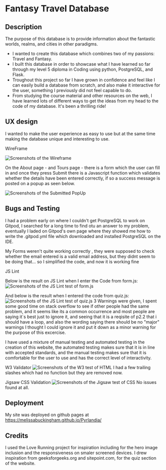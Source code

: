 # Fantasy Travel Database
## Description
The purpose of this database is to provide information about the fantastic worlds, realms, and cities in other paradigms.
- I wanted to create this database which combines two of my passions: Travel and Fantasy.
- I built this database in order to showcase what I have learned so far through my level 5 diploma in Coding using python, PostgreSQL, and Flask.
- Troughout this project so far I have grown in confidence and feel like I can easily build a database from scratch, and also make it interactive for the user, something  I previously did not feel capable to do.
- From studying the course material and other resources on the web, I have learned lots of different ways to get the ideas from my head to the code of my database. It's been a thrilling ride!
 
## UX design

I wanted to make the user experience as easy to use but at the same time making the database unique and interesting to use. 

WireFrame

![Screenshots of the Wireframe](images/wireFrame.png "WireFrame")

On the About page - and Tours page - there is a form which the user can fill in and once they press Submit there is a Javascript function which validates whether the details have been entered correctly, if so a success message is posted on a popup as seen below.

![Screenshots of the Submitted PopUp](images/popup.png "Submitted PopUp")



## Bugs and Testing

I had a problem early on where I couldn't get PostgreSQL to work on Gitpod, I searched for a long time to find otu an answer to my problem, eventually I laded on Gitpod's own page where they showed me how to write the .gitpod.yml file which downloaded and installed PostgreSQL on the IDE.

My Forms weren't quite working correctly , they were supposed to check whether the email entered is a valid email address, but they didnt seem to be doing that... so I simplified the code, and now it is working fine

JS Lint

Below is the result on JS Lint when I enter the Code from form.js:
![Screenshots of the JS Lint test of form.js](images/formJsLint.png "JS Lint - form.js")

And below is the result when I entered the code from quiz.js:
![Screenshots of the JS Lint test of quiz.js](images/quizJsLint.png "JS Lint - quiz.js")
3 Warnings were given, I spent some good time on stack overflow to see if other people had the same problem, and it seems like its a common occurrence and most people are saying it´s best just to ignore it, and seeing that it is a reqisite of p2.2 that i should have a loop, and also the wording saying there should be no "major" warnings I thought I could ignore it and put it down as a minor warning for the purpose of this excercise.

I have used a mixture of manual testing and automated testing in the creation of this website, the automated testing makes sure that it is in line with accepted standards, and the manual testing makes sure that it is comfortable for the user to use and has the correct level of interactivity.

W3 Validator
![Screenshots of the W3 test of HTML](images/W3ValidatorHTML.png "W3 Validation HTML")
I had a few trailing slashes which had no function but they are removed now.

Jigsaw CSS Validation
![Screenshots of the Jigsaw test of CSS](images/jigsaw.png "Jigsaw Validation CSS")
No issues found at all.

## Deployment
My site was deployed on github pages at https://melissabuckingham.github.io/Pyrlandia/


## Credits
I used the Love Running project for inspiration including for the hero image inclusion and the responsiveness on smaler screened devices.
I drew inspiration from geeksforgeeks.org and sitepoint.com, for the quiz section of the website. 

